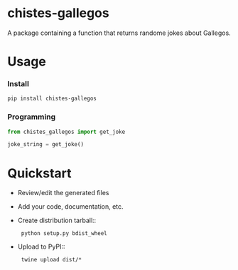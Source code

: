 # chistes-gallegos

A package containing a function that returns randome jokes about Gallegos.

Usage
=====

### Install

```bash
pip install chistes-gallegos 
```
### Programming

```python
from chistes_gallegos import get_joke

joke_string = get_joke()
```

Quickstart
==========

* Review/edit the generated files
* Add your code, documentation, etc.
* Create distribution tarball::

       python setup.py bdist_wheel                                                                                                                           
* Upload to PyPI::

       twine upload dist/*

